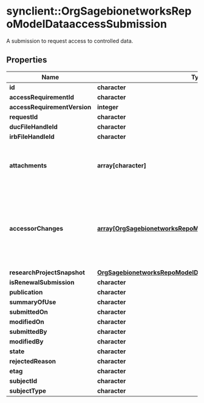 # synclient::OrgSagebionetworksRepoModelDataaccessSubmission

A submission to request access to controlled data.

## Properties
Name | Type | Description | Notes
------------ | ------------- | ------------- | -------------
**id** | **character** |  | [optional] 
**accessRequirementId** | **character** |  | [optional] 
**accessRequirementVersion** | **integer** |  | [optional] 
**requestId** | **character** |  | [optional] 
**ducFileHandleId** | **character** |  | [optional] 
**irbFileHandleId** | **character** |  | [optional] 
**attachments** | **array[character]** | The set of file handle ID of attached files to this request. | [optional] 
**accessorChanges** | [**array[OrgSagebionetworksRepoModelDataaccessAccessorChange]**](org.sagebionetworks.repo.model.dataaccess.AccessorChange.md) | List of user changes. A user can gain access, renew access or have access revoked. | [optional] 
**researchProjectSnapshot** | [**OrgSagebionetworksRepoModelDataaccessResearchProject**](org.sagebionetworks.repo.model.dataaccess.ResearchProject.md) |  | [optional] 
**isRenewalSubmission** | **character** |  | [optional] 
**publication** | **character** |  | [optional] 
**summaryOfUse** | **character** |  | [optional] 
**submittedOn** | **character** |  | [optional] 
**modifiedOn** | **character** |  | [optional] 
**submittedBy** | **character** |  | [optional] 
**modifiedBy** | **character** |  | [optional] 
**state** | **character** |  | [optional] 
**rejectedReason** | **character** |  | [optional] 
**etag** | **character** |  | [optional] 
**subjectId** | **character** |  | [optional] 
**subjectType** | **character** |  | [optional] 


